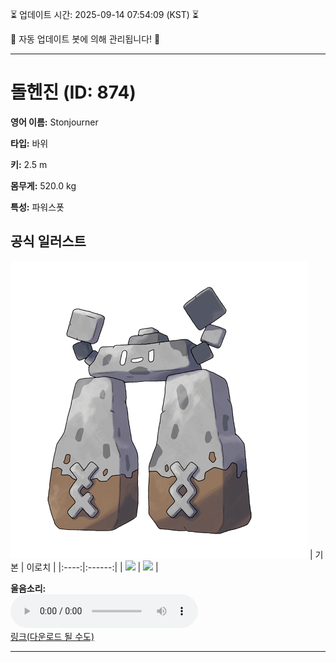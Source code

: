 
⏳ 업데이트 시간: 2025-09-14 07:54:09 (KST) ⏳

🤖 자동 업데이트 봇에 의해 관리됩니다! 🤖

---

# 돌헨진 (ID: 874)
**영어 이름:** Stonjourner

**타입:** 바위

**키:** 2.5 m

**몸무게:** 520.0 kg

**특성:** 파워스폿

## 공식 일러스트
![](https://raw.githubusercontent.com/PokeAPI/sprites/master/sprites/pokemon/other/official-artwork/874.png)
| 기본 | 이로치 |
|:----:|:------:|
| <img src="http://play.pokemonshowdown.com/sprites/ani/stonjourner.gif" width="200"> | <img src="http://play.pokemonshowdown.com/sprites/ani-shiny/stonjourner.gif" width="200"> |

**울음소리:**<br><audio controls src="https://raw.githubusercontent.com/PokeAPI/cries/main/cries/pokemon/latest/874.ogg"></audio><br> [링크(다운로드 될 수도)](https://raw.githubusercontent.com/PokeAPI/cries/main/cries/pokemon/latest/874.ogg)


---
